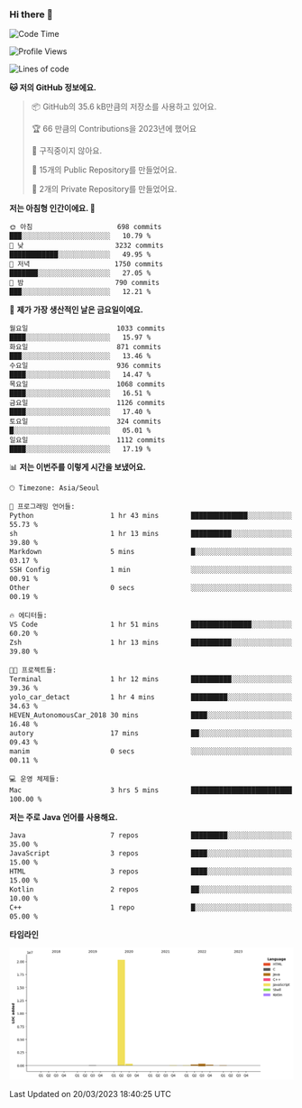 ### Hi there 👋

<!--
**otm0937/otm0937** is a ✨ _special_ ✨ repository because its `README.md` (this file) appears on your GitHub profile.

Here are some ideas to get you started:

- 🔭 I’m currently working on ...
- 🌱 I’m currently learning ...
- 👯 I’m looking to collaborate on ...
- 🤔 I’m looking for help with ...
- 💬 Ask me about ...
- 📫 How to reach me: ...
- 😄 Pronouns: ...
- ⚡ Fun fact: ...
-->

  <!--START_SECTION:waka-->
![Code Time](http://img.shields.io/badge/Code%20Time-933%20hrs%2052%20mins-blue)

![Profile Views](http://img.shields.io/badge/Profile%20Views-6-blue)

![Lines of code](https://img.shields.io/badge/%EC%A0%80%EB%8A%94%20%EC%97%AC%ED%83%9C%EA%B9%8C%EC%A7%80%20-21.3%20million%20%EC%A4%84%EC%9D%98%20%EC%BD%94%EB%93%9C%EB%A5%BC%20%EC%9E%91%EC%84%B1%ED%96%88%EC%96%B4%EC%9A%94.-blue)

**🐱 저의 GitHub 정보에요.** 

> 📦 GitHub의 35.6 kB만큼의 저장소를 사용하고 있어요. 
 > 
> 🏆 66 만큼의 Contributions을 2023년에 했어요
 > 
> 🚫 구직중이지 않아요.
 > 
> 📜 15개의 Public Repository를 만들었어요. 
 > 
> 🔑 2개의 Private Repository를 만들었어요. 
 > 
**저는 아침형 인간이에요. 🐤** 

```text
🌞 아침                     698 commits         ███░░░░░░░░░░░░░░░░░░░░░░   10.79 % 
🌆 낮　                     3232 commits        ████████████░░░░░░░░░░░░░   49.95 % 
🌃 저녁                     1750 commits        ███████░░░░░░░░░░░░░░░░░░   27.05 % 
🌙 밤　                     790 commits         ███░░░░░░░░░░░░░░░░░░░░░░   12.21 % 
```
📅 **제가 가장 생산적인 날은 금요일이에요.** 

```text
월요일                      1033 commits        ████░░░░░░░░░░░░░░░░░░░░░   15.97 % 
화요일                      871 commits         ███░░░░░░░░░░░░░░░░░░░░░░   13.46 % 
수요일                      936 commits         ████░░░░░░░░░░░░░░░░░░░░░   14.47 % 
목요일                      1068 commits        ████░░░░░░░░░░░░░░░░░░░░░   16.51 % 
금요일                      1126 commits        ████░░░░░░░░░░░░░░░░░░░░░   17.40 % 
토요일                      324 commits         █░░░░░░░░░░░░░░░░░░░░░░░░   05.01 % 
일요일                      1112 commits        ████░░░░░░░░░░░░░░░░░░░░░   17.19 % 
```


📊 **저는 이번주를 이렇게 시간을 보냈어요.** 

```text
🕑︎ Timezone: Asia/Seoul

💬 프로그래밍 언어들: 
Python                   1 hr 43 mins        ██████████████░░░░░░░░░░░   55.73 % 
sh                       1 hr 13 mins        ██████████░░░░░░░░░░░░░░░   39.80 % 
Markdown                 5 mins              █░░░░░░░░░░░░░░░░░░░░░░░░   03.17 % 
SSH Config               1 min               ░░░░░░░░░░░░░░░░░░░░░░░░░   00.91 % 
Other                    0 secs              ░░░░░░░░░░░░░░░░░░░░░░░░░   00.19 % 

🔥 에디터들: 
VS Code                  1 hr 51 mins        ███████████████░░░░░░░░░░   60.20 % 
Zsh                      1 hr 13 mins        ██████████░░░░░░░░░░░░░░░   39.80 % 

🐱‍💻 프로젝트들: 
Terminal                 1 hr 12 mins        ██████████░░░░░░░░░░░░░░░   39.36 % 
yolo_car_detact          1 hr 4 mins         █████████░░░░░░░░░░░░░░░░   34.63 % 
HEVEN_AutonomousCar_2018 30 mins             ████░░░░░░░░░░░░░░░░░░░░░   16.48 % 
autory                   17 mins             ██░░░░░░░░░░░░░░░░░░░░░░░   09.43 % 
manim                    0 secs              ░░░░░░░░░░░░░░░░░░░░░░░░░   00.11 % 

💻 운영 체제들: 
Mac                      3 hrs 5 mins        █████████████████████████   100.00 % 
```

**저는 주로 Java 언어를 사용해요.** 

```text
Java                     7 repos             █████████░░░░░░░░░░░░░░░░   35.00 % 
JavaScript               3 repos             ████░░░░░░░░░░░░░░░░░░░░░   15.00 % 
HTML                     3 repos             ████░░░░░░░░░░░░░░░░░░░░░   15.00 % 
Kotlin                   2 repos             ██░░░░░░░░░░░░░░░░░░░░░░░   10.00 % 
C++                      1 repo              █░░░░░░░░░░░░░░░░░░░░░░░░   05.00 % 
```



**타임라인**

![Lines of Code chart](https://raw.githubusercontent.com/otm0937/otm0937/main/assets/bar_graph.png)


 Last Updated on 20/03/2023 18:40:25 UTC
<!--END_SECTION:waka-->
